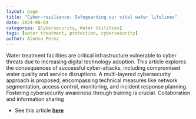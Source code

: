 ```yaml
---
layout: page
title: "Cyber-resilience: Safeguarding our vital water lifelines"
date: 2024-08-04
categories: [Cybersecurity, Water Utilities]
tags: [water treatment, protection, cybersecurity]
author: Alonso Perez
---
```

Water treatment facilities are critical infrastructure vulnerable to
cyber threats due to increasing digital technology adoption. This
article explores the consequences of successful cyber-attacks,
including compromised water quality and service disruptions. A
multi-layered cybersecurity approach is proposed, encompassing
technical measures like network segmentation, access control,
monitoring, and incident response planning. Fostering cybersecurity
awareness through training is crucial. Collaboration and information
sharing



  * See this article [**<u>here</u>**](https://sway.cloud.microsoft/yg2zs9ShQox9ooZ3?authoringPlay=true&publish)